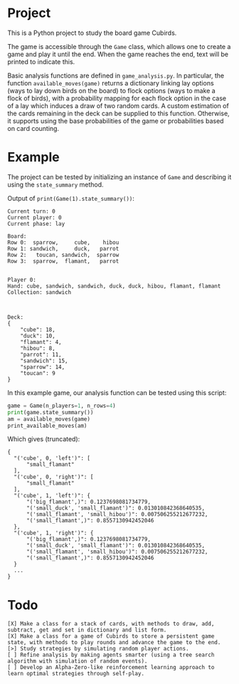 # Project
This is a Python project to study the board game Cubirds.

The game is accessible through the `Game` class, which allows one to create a
game and play it until the end. When the game reaches the end, text will be
printed to indicate this.

Basic analysis functions are defined in `game_analysis.py`. In particular, the
function `available_moves(game)` returns a dictionary linking lay options (ways
to lay down birds on the board) to flock options (ways to make a flock of
birds), with a probability mapping for each flock option in the case of a lay
which induces a draw of two random cards. A custom estimation of the cards
remaining in the deck can be supplied to this function. Otherwise, it supports
using the base probabilities of the game or probabilities based on card
counting.

# Example
The project can be tested by initializing an instance of `Game` and describing
it using the `state_summary` method.

Output of `print(Game(1).state_summary())`:

    Current turn: 0
    Current player: 0
    Current phase: lay

    Board:
    Row 0:  sparrow,     cube,    hibou
    Row 1: sandwich,     duck,   parrot
    Row 2:   toucan, sandwich,  sparrow
    Row 3:  sparrow,  flamant,   parrot


    Player 0:
    Hand: cube, sandwich, sandwich, duck, duck, hibou, flamant, flamant
    Collection: sandwich



    Deck:
    {
        "cube": 18,
        "duck": 10,
        "flamant": 4,
        "hibou": 8,
        "parrot": 11,
        "sandwich": 15,
        "sparrow": 14,
        "toucan": 9
    }

In this example game, our analysis function can be tested using this script:

```python
game = Game(n_players=1, n_rows=4)
print(game.state_summary())
am = available_moves(game)
print_available_moves(am)
```

Which gives (truncated):

    {
      "('cube', 0, 'left')": [
          "small_flamant"
      ],
      "('cube', 0, 'right')": [
          "small_flamant"
      ],
      "('cube', 1, 'left')": {
          "('big_flamant',)": 0.1237698081734779,
          "('small_duck', 'small_flamant')": 0.013010842368640535,
          "('small_flamant', 'small_hibou')": 0.007506255212677232,
          "('small_flamant',)": 0.8557130942452046
      },
      "('cube', 1, 'right')": {
          "('big_flamant',)": 0.1237698081734779,
          "('small_duck', 'small_flamant')": 0.013010842368640535,
          "('small_flamant', 'small_hibou')": 0.007506255212677232,
          "('small_flamant',)": 0.8557130942452046
      }
      ...
    }

# Todo

    [X] Make a class for a stack of cards, with methods to draw, add, subtract, get and set in dictionary and list form.
    [X] Make a class for a game of Cubirds to store a persistent game state, with methods to play rounds and advance the game to the end.
    [>] Study strategies by simulating random player actions.
    [ ] Refine analysis by making agents smarter (using a tree search algorithm with simulation of random events).
    [ ] Develop an Alpha-Zero-like reinforcement learning approach to learn optimal strategies through self-play.
